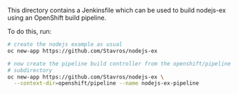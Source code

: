 This directory contains a Jenkinsfile which can be used to build
nodejs-ex using an OpenShift build pipeline.

To do this, run:

```bash
# create the nodejs example as usual
oc new-app https://github.com/Stavros/nodejs-ex

# now create the pipeline build controller from the openshift/pipeline
# subdirectory
oc new-app https://github.com/Stavros/nodejs-ex \
  --context-dir=openshift/pipeline --name nodejs-ex-pipeline
```
